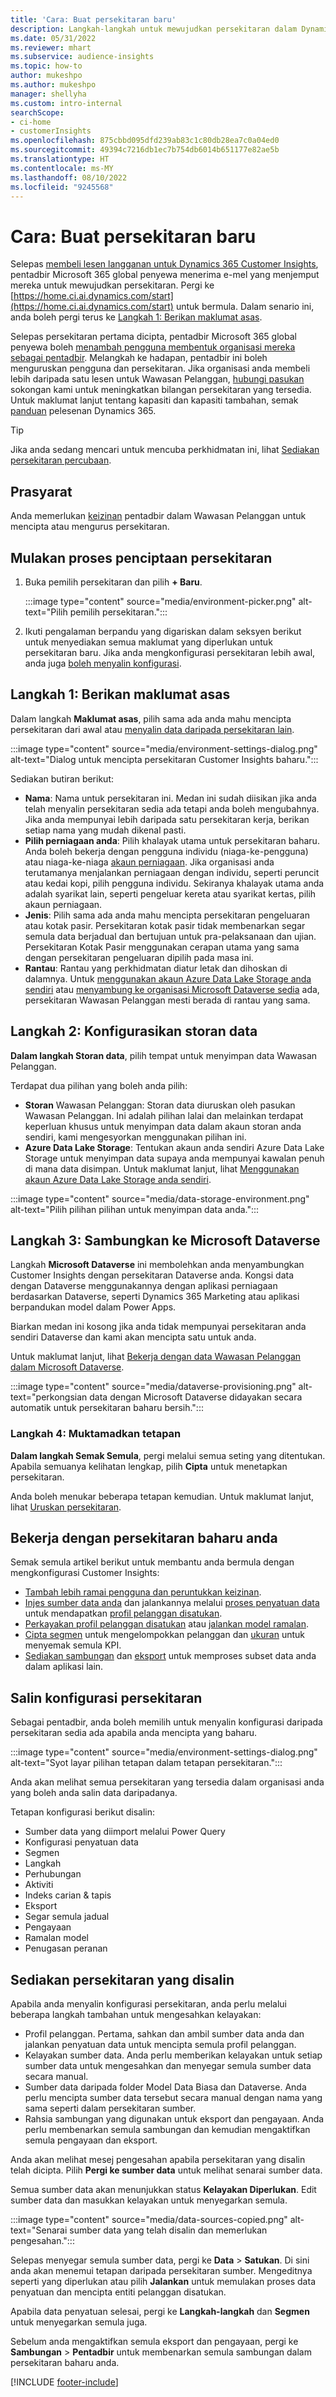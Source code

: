```yaml
---
title: 'Cara: Buat persekitaran baru'
description: Langkah-langkah untuk mewujudkan persekitaran dalam Dynamics 365 Customer Insights.
ms.date: 05/31/2022
ms.reviewer: mhart
ms.subservice: audience-insights
ms.topic: how-to
author: mukeshpo
ms.author: mukeshpo
manager: shellyha
ms.custom: intro-internal
searchScope:
- ci-home
- customerInsights
ms.openlocfilehash: 875cbbd095dfd239ab83c1c80db28ea7c0a04ed0
ms.sourcegitcommit: 49394c7216db1ec7b754db6014b651177e82ae5b
ms.translationtype: HT
ms.contentlocale: ms-MY
ms.lasthandoff: 08/10/2022
ms.locfileid: "9245568"
---
```

# <a name="how-to-create-a-new-environment"></a>Cara: Buat persekitaran baru

Selepas [membeli lesen langganan untuk Dynamics 365 Customer Insights](paid-license.md), pentadbir Microsoft 365 global penyewa menerima e-mel yang menjemput mereka untuk mewujudkan persekitaran. Pergi ke [https://home.ci.ai.dynamics.com/start](https://home.ci.ai.dynamics.com/start) untuk bermula. Dalam senario ini, anda boleh pergi terus ke [Langkah 1: Berikan maklumat asas](#step-1-provide-basic-information).

Selepas persekitaran pertama dicipta, pentadbir Microsoft 365 global penyewa boleh [menambah pengguna membentuk organisasi mereka sebagai pentadbir](permissions.md). Melangkah ke hadapan, pentadbir ini boleh menguruskan pengguna dan persekitaran. Jika organisasi anda membeli lebih daripada satu lesen untuk Wawasan Pelanggan, [hubungi pasukan](https://go.microsoft.com/fwlink/?linkid=2079641) sokongan kami untuk meningkatkan bilangan persekitaran yang tersedia. Untuk maklumat lanjut tentang kapasiti dan kapasiti tambahan, semak [panduan](https://go.microsoft.com/fwlink/?LinkId=866544) pelesenan Dynamics 365.

> [!TIP]
> Jika anda sedang mencari untuk mencuba perkhidmatan ini, lihat [Sediakan persekitaran percubaan](trial-signup.md).

## <a name="prerequisites"></a>Prasyarat

Anda memerlukan [keizinan](permissions.md) pentadbir dalam Wawasan Pelanggan untuk mencipta atau mengurus persekitaran.

## <a name="start-the-environment-creation-process"></a>Mulakan proses penciptaan persekitaran

1. Buka pemilih persekitaran dan pilih **+ Baru**.
  
   :::image type="content" source="media/environment-picker.png" alt-text="Pilih pemilih persekitaran.":::

1. Ikuti pengalaman berpandu yang digariskan dalam seksyen berikut untuk menyediakan semua maklumat yang diperlukan untuk persekitaran baru. Jika anda mengkonfigurasi persekitaran lebih awal, anda juga [boleh menyalin konfigurasi](#copy-the-environment-configuration).

## <a name="step-1-provide-basic-information"></a>Langkah 1: Berikan maklumat asas

Dalam langkah **Maklumat asas**, pilih sama ada anda mahu mencipta persekitaran dari awal atau [menyalin data daripada persekitaran lain](#copy-the-environment-configuration).

   :::image type="content" source="media/environment-settings-dialog.png" alt-text="Dialog untuk mencipta persekitaran Customer Insights baharu.":::

Sediakan butiran berikut:

- **Nama**: Nama untuk persekitaran ini. Medan ini sudah diisikan jika anda telah menyalin persekitaran sedia ada tetapi anda boleh mengubahnya. Jika anda mempunyai lebih daripada satu persekitaran kerja, berikan setiap nama yang mudah dikenal pasti.
- **Pilih perniagaan anda**: Pilih khalayak utama untuk persekitaran baharu. Anda boleh bekerja dengan pengguna individu (niaga-ke-pengguna) atau niaga-ke-niaga [akaun perniagaan](work-with-business-accounts.md). Jika organisasi anda terutamanya menjalankan perniagaan dengan individu, seperti peruncit atau kedai kopi, pilih pengguna individu. Sekiranya khalayak utama anda adalah syarikat lain, seperti pengeluar kereta atau syarikat kertas, pilih akaun perniagaan.
- **Jenis**: Pilih sama ada anda mahu mencipta persekitaran pengeluaran atau kotak pasir. Persekitaran kotak pasir tidak membenarkan segar semula data berjadual dan bertujuan untuk pra-pelaksanaan dan ujian. Persekitaran Kotak Pasir menggunakan cerapan utama yang sama dengan persekitaran pengeluaran dipilih pada masa ini.
- **Rantau**: Rantau yang perkhidmatan diatur letak dan dihoskan di dalamnya. Untuk [menggunakan akaun Azure Data Lake Storage anda sendiri](own-data-lake-storage.md) atau [menyambung ke organisasi Microsoft Dataverse sedia](customer-insights-dataverse.md) ada, persekitaran Wawasan Pelanggan mesti berada di rantau yang sama.

## <a name="step-2-configure-data-storage"></a>Langkah 2: Konfigurasikan storan data

**Dalam langkah Storan data**, pilih tempat untuk menyimpan data Wawasan Pelanggan.

Terdapat dua pilihan yang boleh anda pilih:

- **Storan** Wawasan Pelanggan: Storan data diuruskan oleh pasukan Wawasan Pelanggan. Ini adalah pilihan lalai dan melainkan terdapat keperluan khusus untuk menyimpan data dalam akaun storan anda sendiri, kami mengesyorkan menggunakan pilihan ini.
- **Azure Data Lake Storage**: Tentukan akaun anda sendiri Azure Data Lake Storage untuk menyimpan data supaya anda mempunyai kawalan penuh di mana data disimpan. Untuk maklumat lanjut, lihat [Menggunakan akaun Azure Data Lake Storage anda sendiri](own-data-lake-storage.md).

:::image type="content" source="media/data-storage-environment.png" alt-text="Pilih pilihan pilihan untuk menyimpan data anda.":::

## <a name="step-3-connect-to-microsoft-dataverse"></a>Langkah 3: Sambungkan ke Microsoft Dataverse

Langkah **Microsoft Dataverse** ini membolehkan anda menyambungkan Customer Insights dengan persekitaran Dataverse anda. Kongsi data dengan Dataverse menggunakannya dengan aplikasi perniagaan berdasarkan Dataverse, seperti Dynamics 365 Marketing atau aplikasi berpandukan model dalam Power Apps.

Biarkan medan ini kosong jika anda tidak mempunyai persekitaran anda sendiri Dataverse dan kami akan mencipta satu untuk anda.

Untuk maklumat lanjut, lihat [Bekerja dengan data Wawasan Pelanggan dalam Microsoft Dataverse](customer-insights-dataverse.md).

:::image type="content" source="media/dataverse-provisioning.png" alt-text="perkongsian data dengan Microsoft Dataverse didayakan secara automatik untuk persekitaran baharu bersih.":::

### <a name="step-4-finalize-the-settings"></a>Langkah 4: Muktamadkan tetapan

**Dalam langkah Semak Semula**, pergi melalui semua seting yang ditentukan. Apabila semuanya kelihatan lengkap, pilih **Cipta** untuk menetapkan persekitaran.

Anda boleh menukar beberapa tetapan kemudian. Untuk maklumat lanjut, lihat [Uruskan persekitaran](manage-environments.md).

## <a name="work-with-your-new-environment"></a>Bekerja dengan persekitaran baharu anda

Semak semula artikel berikut untuk membantu anda bermula dengan mengkonfigurasi Customer Insights:

- [Tambah lebih ramai pengguna dan peruntukkan keizinan](permissions.md).
- [Injes sumber data anda](data-sources.md) dan jalankannya melalui [proses penyatuan data](data-unification.md) untuk mendapatkan [profil pelanggan disatukan](customer-profiles.md).
- [Perkayakan profil pelanggan disatukan](enrichment-hub.md) atau [jalankan model ramalan](predictions-overview.md).
- [Cipta segmen](segments.md) untuk mengelompokkan pelanggan dan [ukuran](measures.md) untuk menyemak semula KPI.
- [Sediakan sambungan](connections.md) dan [eksport](export-destinations.md) untuk memproses subset data anda dalam aplikasi lain.

## <a name="copy-the-environment-configuration"></a>Salin konfigurasi persekitaran

Sebagai pentadbir, anda boleh memilih untuk menyalin konfigurasi daripada persekitaran sedia ada apabila anda mencipta yang baharu.

:::image type="content" source="media/environment-settings-dialog.png" alt-text="Syot layar pilihan tetapan dalam tetapan persekitaran.":::

Anda akan melihat semua persekitaran yang tersedia dalam organisasi anda yang boleh anda salin data daripadanya.

Tetapan konfigurasi berikut disalin:

- Sumber data yang diimport melalui Power Query
- Konfigurasi penyatuan data
- Segmen
- Langkah
- Perhubungan
- Aktiviti
- Indeks carian & tapis
- Eksport
- Segar semula jadual
- Pengayaan
- Ramalan model
- Penugasan peranan

## <a name="set-up-a-copied-environment"></a>Sediakan persekitaran yang disalin

Apabila anda menyalin konfigurasi persekitaran, anda perlu melalui beberapa langkah tambahan untuk mengesahkan kelayakan:

- Profil pelanggan. Pertama, sahkan dan ambil sumber data anda dan jalankan penyatuan data untuk mencipta semula profil pelanggan.
- Kelayakan sumber data. Anda perlu memberikan kelayakan untuk setiap sumber data untuk mengesahkan dan menyegar semula sumber data secara manual.
- Sumber data daripada folder Model Data Biasa dan Dataverse. Anda perlu mencipta sumber data tersebut secara manual dengan nama yang sama seperti dalam persekitaran sumber.
- Rahsia sambungan yang digunakan untuk eksport dan pengayaan. Anda perlu membenarkan semula sambungan dan kemudian mengaktifkan semula pengayaan dan eksport.

Anda akan melihat mesej pengesahan apabila persekitaran yang disalin telah dicipta. Pilih **Pergi ke sumber data** untuk melihat senarai sumber data.

Semua sumber data akan menunjukkan status **Kelayakan Diperlukan**. Edit sumber data dan masukkan kelayakan untuk menyegarkan semula.

:::image type="content" source="media/data-sources-copied.png" alt-text="Senarai sumber data yang telah disalin dan memerlukan pengesahan.":::

Selepas menyegar semula sumber data, pergi ke **Data** > **Satukan**. Di sini anda akan menemui tetapan daripada persekitaran sumber. Mengeditnya seperti yang diperlukan atau pilih **Jalankan** untuk memulakan proses data penyatuan dan mencipta entiti pelanggan disatukan.

Apabila data penyatuan selesai, pergi ke **Langkah-langkah** dan **Segmen** untuk menyegarkan semula juga.

Sebelum anda mengaktifkan semula eksport dan pengayaan, pergi ke **Sambungan** > **Pentadbir** untuk membenarkan semula sambungan dalam persekitaran baharu anda.

[!INCLUDE [footer-include](includes/footer-banner.md)]
